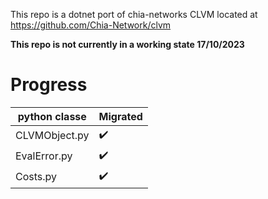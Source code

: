 This repo is a dotnet port of chia-networks CLVM located at https://github.com/Chia-Network/clvm

**This repo is not currently in a working state 17/10/2023**

# Progress
| python classe   | Migrated |
| -------- | ------- |
| CLVMObject.py  | :heavy_check_mark: |
| EvalError.py  | :heavy_check_mark: |
| Costs.py  | :heavy_check_mark: |



